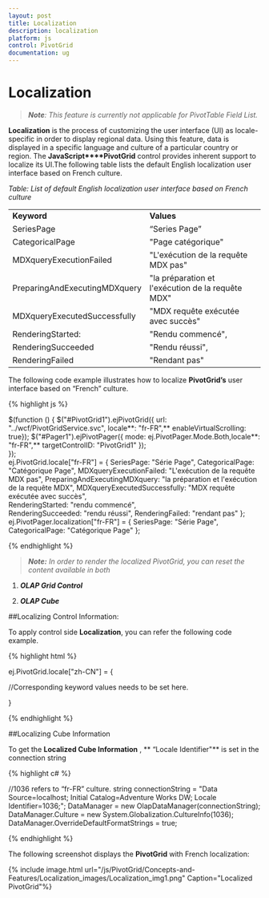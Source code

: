 ```yaml
---
layout: post
title: Localization
description: localization
platform: js
control: PivotGrid
documentation: ug
---
```


# Localization

>_**Note**: This feature is currently not applicable for PivotTable Field List._

**Localization** is the process of customizing the user interface (UI) as locale-specific in order to display regional data. Using this feature, data is displayed in a specific language and culture of a particular country or region. The **JavaScript****PivotGrid** control provides inherent support to localize its UI.The following table lists the default English localization user interface based on French culture. 

_Table: List of default English localization user interface based on French culture_

<table>
<tr>
<td>
<b>Keyword</b></td><td>
<b>Values</b></td></tr>
<tr>
<td>
SeriesPage</td><td>
“Series Page”</td></tr>
<tr>
<td>
CategoricalPage</td><td>
"Page catégorique"</td></tr>
<tr>
<td>
MDXqueryExecutionFailed</td><td>
"L'exécution de la requête MDX pas"</td></tr>
<tr>
<td>
PreparingAndExecutingMDXquery</td><td>
"la préparation et l'exécution de la requête MDX"</td></tr>
<tr>
<td>
MDXqueryExecutedSuccessfully</td><td>
"MDX requête exécutée avec succès"</td></tr>
<tr>
<td>
RenderingStarted:</td><td>
"Rendu commencé",</td></tr>
<tr>
<td>
RenderingSucceeded</td><td>
"Rendu réussi",</td></tr>
<tr>
<td>
RenderingFailed</td><td>
"Rendant pas"</td></tr>
</table>

The following code example illustrates how to localize **PivotGrid’s** user interface based on “French” culture.

{% highlight js %}

$(function () {
     $("#PivotGrid1").ejPivotGrid({
url: "../wcf/PivotGridService.svc", locale**: "fr-FR",** enableVirtualScrolling: true});
    $("#Pager1").ejPivotPager({
                    mode: ej.PivotPager.Mode.Both,locale**: "fr-FR",**
                    targetControlID: "PivotGrid1"
                    });                    
              });                   
        ej.PivotGrid.locale["fr-FR"] = {
           SeriesPage: "Série Page",
           CategoricalPage: "Catégorique Page", 
           MDXqueryExecutionFailed: "L'exécution de la requête MDX pas",
           PreparingAndExecutingMDXquery: "la préparation et l'exécution de la requête MDX",
           MDXqueryExecutedSuccessfully: "MDX requête exécutée avec succès",                   
           RenderingStarted: "rendu commencé",           
           RenderingSucceeded: "rendu réussi",
           RenderingFailed: "rendant pas"
          };
        ej.PivotPager.localization["fr-FR"] = {
           SeriesPage: "Série Page",
           CategoricalPage: "Catégorique Page"
          };

{% endhighlight %}


> _**Note:** In order to render the localized PivotGrid, you can reset the content available in both_

1. _**OLAP Grid Control**_

2. _**OLAP Cube**_

##Localizing Control Information:

To apply control side **Localization**, you can refer the following code example.

{% highlight html %}

ej.PivotGrid.locale["zh-CN"] = {

//Corresponding keyword values needs to be set here.

} 

{% endhighlight %}

##Localizing Cube Information

To get the **Localized Cube Information** ,  ** “Locale Identifier"** is set in the connection string


{% highlight c# %}

//1036 refers to “fr-FR” culture.
string connectionString = "Data Source=localhost; Initial Catalog=Adventure Works DW; Locale Identifier=1036;";
DataManager = new OlapDataManager(connectionString);
DataManager.Culture = new System.Globalization.CultureInfo(1036);
DataManager.OverrideDefaultFormatStrings = true;

{% endhighlight %}

The following screenshot displays the **PivotGrid** with French localization:

{% include image.html url="/js/PivotGrid/Concepts-and-Features/Localization_images/Localization_img1.png" Caption="Localized PivotGrid"%}


